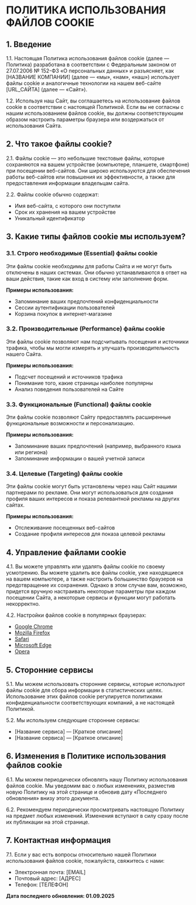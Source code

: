 # ПОЛИТИКА ИСПОЛЬЗОВАНИЯ ФАЙЛОВ COOKIE

## 1. Введение

1.1. Настоящая Политика использования файлов cookie (далее — Политика) разработана в соответствии с Федеральным законом от 27.07.2006 № 152-ФЗ «О персональных данных» и разъясняет, как [НАЗВАНИЕ КОМПАНИИ] (далее — «мы», «нам», «наш») использует файлы cookie и аналогичные технологии на нашем веб-сайте [URL_САЙТА] (далее — «Сайт»).

1.2. Используя наш Сайт, вы соглашаетесь на использование файлов cookie в соответствии с настоящей Политикой. Если вы не согласны с нашим использованием файлов cookie, вы должны соответствующим образом настроить параметры браузера или воздержаться от использования Сайта.

## 2. Что такое файлы cookie?

2.1. Файлы cookie — это небольшие текстовые файлы, которые сохраняются на вашем устройстве (компьютере, планшете, смартфоне) при посещении веб-сайтов. Они широко используются для обеспечения работы веб-сайтов или повышения их эффективности, а также для предоставления информации владельцам сайта.

2.2. Файлы cookie обычно содержат:

- Имя веб-сайта, с которого они поступили
- Срок их хранения на вашем устройстве
- Уникальный идентификатор

## 3. Какие типы файлов cookie мы используем?

### 3.1. Строго необходимые (Essential) файлы cookie

Эти файлы cookie необходимы для работы Сайта и не могут быть отключены в наших системах. Они обычно устанавливаются в ответ на ваши действия, такие как вход в систему или заполнение форм.

**Примеры использования:**

- Запоминание ваших предпочтений конфиденциальности
- Сессии аутентификации пользователей
- Корзина покупок в интернет-магазине

### 3.2. Производительные (Performance) файлы cookie

Эти файлы cookie позволяют нам подсчитывать посещения и источники трафика, чтобы мы могли измерять и улучшать производительность нашего Сайта.

**Примеры использования:**

- Подсчет посещений и источников трафика
- Понимание того, какие страницы наиболее популярны
- Анализ поведения пользователей на Сайте

### 3.3. Функциональные (Functional) файлы cookie

Эти файлы cookie позволяют Сайту предоставлять расширенные функциональные возможности и персонализацию.

**Примеры использования:**

- Запоминание ваших предпочтений (например, выбранного языка или региона)
- Запоминание информации о вашей учетной записи

### 3.4. Целевые (Targeting) файлы cookie

Эти файлы cookie могут быть установлены через наш Сайт нашими партнерами по рекламе. Они могут использоваться для создания профиля ваших интересов и показа релевантной рекламы на других сайтах.

**Примеры использования:**

- Отслеживание посещенных веб-сайтов
- Создание профиля интересов для показа целевой рекламы

## 4. Управление файлами cookie

4.1. Вы можете управлять или удалять файлы cookie по своему усмотрению. Вы можете удалить все файлы cookie, уже находящиеся на вашем компьютере, а также настроить большинство браузеров на предотвращение их сохранения. Однако в этом случае вам, возможно, придется вручную настраивать некоторые параметры при каждом посещении Сайта, а некоторые сервисы и функции могут работать некорректно.

4.2. Настройки файлов cookie в популярных браузерах:

- [Google Chrome](https://support.google.com/chrome/answer/95647)
- [Mozilla Firefox](https://support.mozilla.org/ru/kb/udalenie-kuki-dannyh-sajtov-udalit-informaciu)
- [Safari](https://support.apple.com/ru-ru/guide/safari/manage-cookies-and-website-data-sfri11471/mac)
- [Microsoft Edge](https://support.microsoft.com/ru-ru/microsoft-edge/удалить-файлы-cookie-в-microsoft-edge-63947406-40ac-c3b8-57b9-2a946a29ae09)
- [Opera](https://help.opera.com/ru/latest/web-preferences/#cookies)

## 5. Сторонние сервисы

5.1. Мы можем использовать сторонние сервисы, которые используют файлы cookie для сбора информации в статистических целях. Использование этих файлов cookie регулируется политиками конфиденциальности соответствующих компаний, а не настоящей Политикой.

5.2. Мы используем следующие сторонние сервисы:

- [Название сервиса] — [Краткое описание]
- [Название сервиса] — [Краткое описание]

## 6. Изменения в Политике использования файлов cookie

6.1. Мы можем периодически обновлять нашу Политику использования файлов cookie. Мы уведомим вас о любых изменениях, разместив новую Политику на этой странице и обновив дату «Последнего обновления» внизу этого документа.

6.2. Рекомендуем периодически просматривать настоящую Политику на предмет любых изменений. Изменения вступают в силу сразу после их публикации на этой странице.

## 7. Контактная информация

7.1. Если у вас есть вопросы относительно нашей Политики использования файлов cookie, пожалуйста, свяжитесь с нами:

- Электронная почта: [EMAIL]
- Почтовый адрес: [АДРЕС]
- Телефон: [ТЕЛЕФОН]

**Дата последнего обновления: 01.09.2025**
